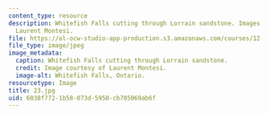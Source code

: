 ```yaml
---
content_type: resource
description: Whitefish Falls cutting through Lorrain sandstone. Images courtesy of
  Laurent Montesi.
file: https://ol-ocw-studio-app-production.s3.amazonaws.com/courses/12-753-geodynamics-seminar-spring-2005/6038f7721b58073d5950cb705069ab6f_23.jpg
file_type: image/jpeg
image_metadata:
  caption: Whitefish Falls cutting through Lorrain sandstone.
  credit: Image courtesy of Laurent Montesi.
  image-alt: Whitefish Falls, Ontario.
resourcetype: Image
title: 23.jpg
uid: 6038f772-1b58-073d-5950-cb705069ab6f
---
```

